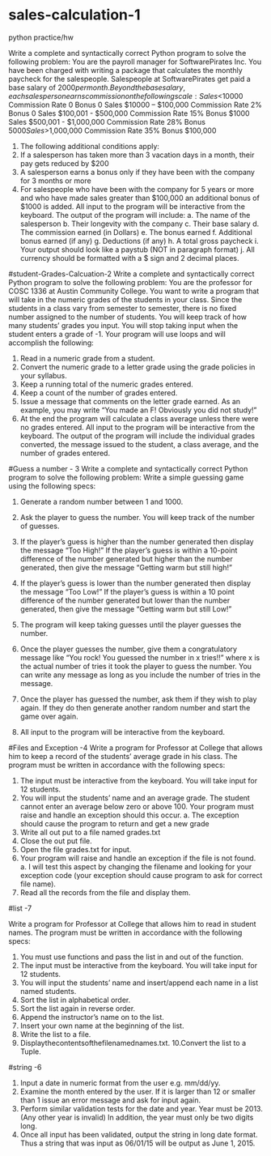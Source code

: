 # sales-calculation-1
python practice/hw

Write a complete and syntactically correct Python program to solve the following problem: You are the payroll manager for SoftwarePirates Inc. You have been charged with writing a package that calculates the monthly paycheck for the salespeople. Salespeople at SoftwarePirates get paid a base salary of $2000 per month. Beyond the base salary, each salesperson earns commission on the following scale:
Sales  <$10000 Commission Rate 0 Bonus 0
Sales  $10000 – $100,000 Commission Rate 2% Bonus 0
Sales  $100,001 - $500,000 Commission Rate 15% Bonus $1000
Sales  $500,001 - $1,000,000 Commission Rate 28% Bonus $5000
Sales  >$1,000,000 Commission Rate 35% Bonus $100,000

1. The following additional conditions apply:
2. If a salesperson has taken more than 3 vacation days in a month, their pay gets reduced
by $200
3. A salesperson earns a bonus only if they have been with the company for 3 months or
more
4. For salespeople who have been with the company for 5 years or more and who have
made sales greater than $100,000 an additional bonus of $1000 is added.
All input to the program will be interactive from the keyboard. The output of the program will include:
a. The name of the salesperson
b. Their longevity with the company
c. Their base salary
d. The commission earned (in Dollars)
e. The bonus earned
f. Additional bonus earned (if any)
g. Deductions (if any)
h. A total gross paycheck
i. Your output should look like a paystub (NOT in paragraph format)
j. All currency should be formatted with a $ sign and 2 decimal places.

#student-Grades-Calcuation-2
Write a complete and syntactically correct Python program to solve the following problem:
You are the professor for COSC 1336 at Austin Community College. You want to write a program that will take in the numeric grades of the students in your class. Since the students in a class vary from semester to semester, there is no fixed number assigned to the number of students. You will keep track of how many students’ grades you input. You will stop taking input when the student enters a grade of -1.
Your program will use loops and will accomplish the following:
1. Read in a numeric grade from a student.
2. Convert the numeric grade to a letter grade using the grade policies in your syllabus.
3. Keep a running total of the numeric grades entered.
4. Keep a count of the number of grades entered.
5. Issue a message that comments on the letter grade earned. As an example, you may
write “You made an F! Obviously you did not study!”
6. At the end the program will calculate a class average unless there were no grades
entered.
All input to the program will be interactive from the keyboard. The output of the program will include the individual grades converted, the message issued to the student, a class average, and the number of grades entered.

#Guess a number - 3
Write a complete and syntactically correct Python program to solve the following problem: Write a simple guessing game using the following specs:
1. Generate a random number between 1 and 1000.
2. Ask the player to guess the number. You will keep track of the number of guesses.
3. If the player’s guess is higher than the number generated then display the message “Too
High!” If the player’s guess is within a 10-point difference of the number generated but
higher than the number generated, then give the message “Getting warm but still high!”
4. If the player’s guess is lower than the number generated then display the message “Too
Low!” If the player’s guess is within a 10 point difference of the number generated but lower than the number generated, then give the message “Getting warm but still Low!”

5. The program will keep taking guesses until the player guesses the number.
6. Once the player guesses the number, give them a congratulatory message like “You rock!
You guessed the number in x tries!!” where x is the actual number of tries it took the player to guess the number. You can write any message as long as you include the number of tries in the message.
7. Once the player has guessed the number, ask them if they wish to play again. If they do then generate another random number and start the game over again.
8. All input to the program will be interactive from the keyboard.

#Files and Exception -4
Write a program for Professor at College that allows him to keep a record of the students’ average grade in his class. The program must be written in accordance with the following specs:
1. The input must be interactive from the keyboard. You will take input for 12 students.
2. You will input the students’ name and an average grade. The student cannot enter
an average below zero or above 100. Your program must raise and handle an exception should this occur.
a. The exception should cause the program to return and get a new grade
3. Write all out put to a file named grades.txt
4. Close the out put file.
5. Open the file grades.txt for input.
6. Your program will raise and handle an exception if the file is not found.
a. I will test this aspect by changing the filename and looking for your exception code (your exception should cause program to ask for correct file name).
7. Read all the records from the file and display them.

#list -7

Write a program for Professor at College that allows him to read in student names. The program must be written in accordance with the following specs:
1. You must use functions and pass the list in and out of the function.
2. The input must be interactive from the keyboard. You will take input for 12 students.
3. You will input the students’ name and insert/append each name in a list named
students.
4. Sort the list in alphabetical order.
5. Sort the list again in reverse order.
6. Append the instructor’s name on to the list.
7. Insert your own name at the beginning of the list.
8. Write the list to a file.
9. Displaythecontentsofthefilenamednames.txt.
10.Convert the list to a Tuple.


#string -6
1. Input a date in numeric format from the user e.g. mm/dd/yy.
2. Examine the month entered by the user. If it is larger than 12 or smaller than 1
issue an error message and ask for input again.
3. Perform similar validation tests for the date and year. Year must be 2013. (Any
other year is invalid) In addition, the year must only be two digits long.
4. Once all input has been validated, output the string in long date format. Thus a string that was input as 06/01/15 will be output as June 1, 2015.
